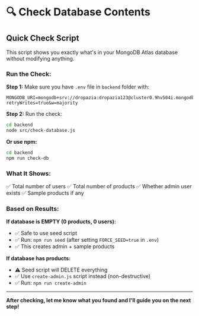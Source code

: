 # 🔍 Check Database Contents

## Quick Check Script

This script shows you exactly what's in your MongoDB Atlas database without modifying anything.

### Run the Check:

**Step 1:** Make sure you have `.env` file in `backend` folder with:

```env
MONGODB_URI=mongodb+srv://dropazia:dropazia123@cluster0.9hv504i.mongodb.net/shopdaraz?retryWrites=true&w=majority
```

**Step 2:** Run the check:

```bash
cd backend
node src/check-database.js
```

**Or use npm:**
```bash
cd backend
npm run check-db
```

### What It Shows:

✅ Total number of users
✅ Total number of products
✅ Whether admin user exists
✅ Sample products if any

### Based on Results:

**If database is EMPTY (0 products, 0 users):**
- ✅ Safe to use seed script
- ✅ Run: `npm run seed` (after setting `FORCE_SEED=true` in `.env`)
- ✅ This creates admin + sample products

**If database has products:**
- ⚠️ Seed script will DELETE everything
- ✅ Use `create-admin.js` script instead (non-destructive)
- ✅ Run: `npm run create-admin`

---

**After checking, let me know what you found and I'll guide you on the next step!**

